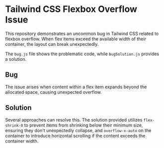# Tailwind CSS Flexbox Overflow Issue

This repository demonstrates an uncommon bug in Tailwind CSS related to flexbox overflow.  When flex items exceed the available width of their container, the layout can break unexpectedly.

The `bug.js` file shows the problematic code, while `bugSolution.js` provides a solution.

## Bug
The issue arises when content within a flex item expands beyond the allocated space, causing unexpected overflow.

## Solution
Several approaches can resolve this.  The solution provided utilizes `flex-shrink-0` to prevent items from shrinking below their minimum size, ensuring they don't unexpectedly collapse, and `overflow-x-auto` on the container to introduce horizontal scrolling if the content exceeds the container width.